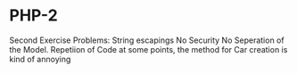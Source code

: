 # PHP-2
Second Exercise
Problems:
String escapings
No Security
No Seperation of the Model.
Repetiion of Code at some points, the method for Car creation is kind of annoying
